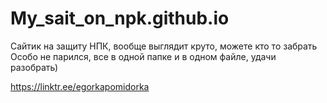 # My_sait_on_npk.github.io

Сайтик на защиту НПК, вообще выглядит круто, можете кто то забрать
Особо не парился, все в одной папке и в одном файле, удачи разобрать)

 https://linktr.ee/egorkapomidorka
